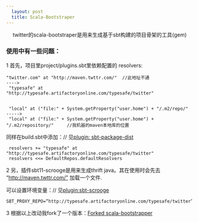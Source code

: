 ```yaml
---     
  layout: post
  title: Scala-Bootstraper
---
```


　
    twitter的scala-bootstraper是用来生成基于sbt构建的项目骨架的工具(gem)

### 使用中有一些问题：

1 首先，项目里project/plugins.sbt里依赖配置的 resolvers: 


    "twitter.com" at "http://maven.twttr.com/"  //此地址不通
    ---->
     "typesafe" at "http://typesafe.artifactoryonline.com/typesafe/twitter"


     "local" at ("file:" + System.getProperty("user.home") + "/.m2/repo/"         
    ----->
     "local" at ("file:" + System.getProperty("user.home") + "/.m2/repository/"     //我机器的maven本地库的位置


同样在build.sbt中添加：// 见[plugin: sbt-package-dist](https://github.com/twitter/sbt-package-dist/blob/master/src/main/scala/com/twitter/sbt/DefaultRepos.scala)

     resolvers += "typesafe" at "http://typesafe.artifactoryonline.com/typesafe/twitter"
     resolvers <<= DefaultRepos.defaultResolvers


2 另，插件sbt11-scrooge是用来生成thrift java。其在使用时会先去 “http://maven.twttr.com/” 加载一个文件.

可以设置环境变量：// 见[plugin:sbt-scrooge](https://github.com/twitter/sbt-scrooge/blob/master/src/main/scala/com/twitter/sbt/CompileScrooge.scala)

    SBT_PROXY_REPO=“http://typesafe.artifactoryonline.com/typesafe/twitter”


3 根据以上改动我fork了一个版本：[Forked scala-bootstrapper](https://github.com/fenfenxu/scala-bootstrapper)


